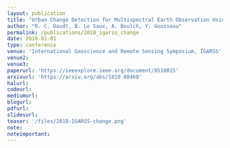```yaml
---
layout: publication
title: "Urban Change Detection for Multispectral Earth Observation Using Convolutional Neural Networks"
author: "R. C. Daudt, B. Le Saux, A. Boulch, Y. Gousseau"
permalink: /publications/2018_igarss_change
date: 2018-01-01
type: conference
venue: 'International Geoscience and Remote Sensing Symposium, IGARSS'
venue2: 
venue3:
paperurl: 'https://ieeexplore.ieee.org/document/8518015'
arxivurl: 'https://arxiv.org/abs/1810.08468'
halurl: 
codeurl: 
mediumurl: 
blogurl: 
pdfurl: 
slidesurl: 
teaser: '/files/2018-IGARSS-change.png'
note:
noteimportant: 
---
```





